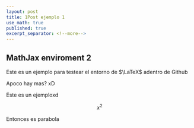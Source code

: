 ```yaml
---
layout: post
title: 1Post ejemplo 1
use_math: true
published: true
excerpt_separator: <!--more-->
---
```


## MathJax enviroment 2

Este es un ejemplo para testear el entorno de $\LaTeX$ adentro de Github


<!--more-->

Apoco hay mas? xD
<div>

Este es un ejemploxd

$$x^2$$

Entonces es parabola

</div>
